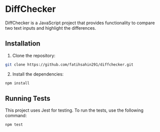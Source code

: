 # DiffChecker

DiffChecker is a JavaScript project that provides functionality to compare two text inputs and highlight the differences.

## Installation

1. Clone the repository:

```bash
git clone https://github.com/fatihsahin291/diffchecker.git
```

2. Install the dependencies:

```bash
npm install
```

## Running Tests

This project uses Jest for testing. To run the tests, use the following command:

```bash
npm test
```
